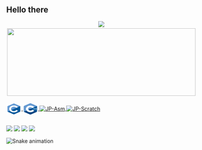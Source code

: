 ## Hello there

<div align="center">
  <a href="https://github.com/jpedroflx">
  <img height="180em" src="https://github-readme-stats.vercel.app/api?username=jpedroflx&show_icons=true&theme=github_dark&include_all_commits=true&count_private=true"/>
  <img height="180em" width="500" src="https://github-readme-stats.vercel.app/api/top-langs/?username=jpedroflx&layout=compact&langs_count=7&theme=github_dark"/>
</div>
<div style="display: inline_block"><br>
  <img align="center" alt="JP-C" height="30" width="40" src="https://raw.githubusercontent.com/devicons/devicon/master/icons/c/c-original.svg">
  <img align="center" alt="JP-Cpp" height="30" width="40" src="https://raw.githubusercontent.com/devicons/devicon/master/icons/cplusplus/cplusplus-original.svg">
  <img align="center" alt="JP-Asm" height="30" width="30" src="https://www.powerandcables.com/wp-content/uploads/2021/02/ASM-Symbol-Blue-Tight-002-min.png">
  <img align="center" alt="JP-Scratch" height="30" width="80" src="https://cdn.discordapp.com/attachments/1010075119420444722/1010075223644704828/pngwing.com.png">
</div>
  
##
 
<div> 
  <a href = "mailto:jpedroflxs@gmail.com"><img src="https://img.shields.io/badge/-Gmail-%23333?style=for-the-badge&logo=gmail&logoColor=white" target="_blank"></a>
  <a href="https://instagram.com/jpedroflx" target="_blank"><img src="https://img.shields.io/badge/-Instagram-%23E4405F?style=for-the-badge&logo=instagram&logoColor=white" target="_blank"></a>
  <a href="https://www.linkedin.com/in/jo%C3%A3o-pedro-felix-2b3555226" target="_blank"><img src="https://img.shields.io/badge/-LinkedIn-%230077B5?style=for-the-badge&logo=linkedin&logoColor=white" target="_blank"></a> 
  <a href="https://account.xbox.com/pt-BR/Profile?xr=mebarnav" target="_blank"><img src="https://img.shields.io/badge/Xbox-107C10?style=for-the-badge&logo=xbox&logoColor=white" target="_blank"></a>
 
  ![Snake animation](https://github.com/jpedroflx/jpedroflx/blob/output/github-contribution-grid-snake.svg)
 
</div>
